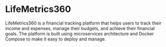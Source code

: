 # LifeMetrics360
LifeMetrics360 is a financial tracking platform that helps users to track their income and expenses, manage their budgets, and achieve their financial goals. The platform is built using microservices architecture and Docker Compose to make it easy to deploy and manage.
